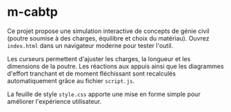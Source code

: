 # m-cabtp

Ce projet propose une simulation interactive de concepts de génie civil (poutre soumise à des charges, équilibre et choix du matériau). Ouvrez `index.html` dans un navigateur moderne pour tester l'outil.

Les curseurs permettent d'ajuster les charges, la longueur et les dimensions de la poutre. Les réactions aux appuis ainsi que les diagrammes d'effort tranchant et de moment fléchissant sont recalculés automatiquement grâce au fichier `script.js`.

La feuille de style `style.css` apporte une mise en forme simple pour améliorer l'expérience utilisateur.
